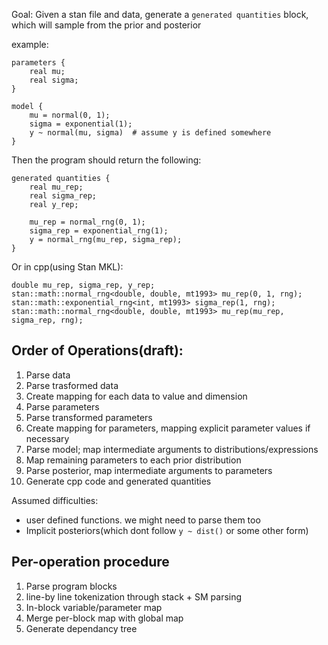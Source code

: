 
Goal: Given a stan file and data, generate a `generated quantities` block, which
will sample from the prior and posterior

example:

```
parameters {
    real mu;
    real sigma;
}

model {
    mu = normal(0, 1);
    sigma = exponential(1);
    y ~ normal(mu, sigma)  # assume y is defined somewhere
}
```

Then the program should return the following:

```
generated quantities {
    real mu_rep;
    real sigma_rep;
    real y_rep;

    mu_rep = normal_rng(0, 1);
    sigma_rep = exponential_rng(1);
    y = normal_rng(mu_rep, sigma_rep);
}
```

Or in cpp(using Stan MKL):

```
double mu_rep, sigma_rep, y_rep;
stan::math::normal_rng<double, double, mt1993> mu_rep(0, 1, rng);
stan::math::exponential_rng<int, mt1993> sigma_rep(1, rng);
stan::math::normal_rng<double, double, mt1993> mu_rep(mu_rep, sigma_rep, rng);
```

## Order of Operations(draft):

1. Parse data
2. Parse trasformed data
3. Create mapping for each data to value and dimension
4. Parse parameters
5. Parse transformed parameters
6. Create mapping for parameters, mapping explicit parameter values if necessary
7. Parse model; map intermediate arguments to distributions/expressions
8. Map remaining parameters to each prior distribution
9. Parse posterior, map intermediate arguments to parameters
10. Generate cpp code and generated quantities


Assumed difficulties:

- user defined functions. we might need to parse them too
- Implicit posteriors(which dont follow `y ~ dist()` or some other form)


## Per-operation procedure

1. Parse program blocks
2. line-by line tokenization through stack + SM parsing
3. In-block variable/parameter map
4. Merge per-block map with global map
5. Generate dependancy tree